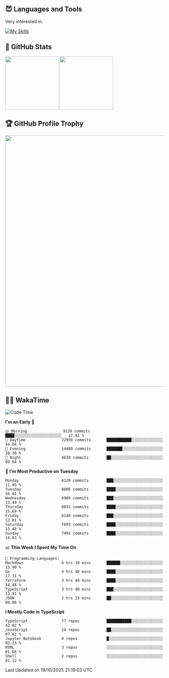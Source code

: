 <!-- # Hi there <img width="35" src="https://user-images.githubusercontent.com/50891407/148686885-0fefeb76-4cf6-473a-9e3e-889ce5513450.gif" /> I'm Yuta Ohira -->

<!-- ![alesion30](https://github.com/Alesion30/Alesion30/assets/50891407/5814fd76-9743-4cf8-89ff-b2be2fd49fb6) -->


<!--
[![Likes](https://badgen.org/img/zenn/alesion/likes?style=for-the-badge)](https://zenn.dev/alesion)
[![Followers](https://badgen.org/img/zenn/alesion/followers?style=for-the-badge)](https://zenn.dev/alesion)
[![Articles](https://badgen.org/img/zenn/alesion/articles?style=for-the-badge)](https://zenn.dev/alesion)
[![Books](https://badgen.org/img/zenn/alesion/books?style=for-the-badge)](https://zenn.dev/alesion?tab=books)
[![Scraps](https://badgen.org/img/zenn/alesion/scraps?style=for-the-badge)](https://zenn.dev/alesion?tab=scraps)

[![Contributions](https://badgen.org/img/qiita/alesion30/contributions?style=for-the-badge)](https://qiita.com/alesion30)
[![Followers](https://badgen.org/img/qiita/alesion30/followers?style=for-the-badge)](https://qiita.com/alesion30)
[![Articles](https://badgen.org/img/qiita/alesion30/articles?style=for-the-badge)](https://qiita.com/alesion30)
-->

<!-- <p align="left"> -->
  <!-- GitHub -->
<!--   <a href="https://github.com/alesion30/alesion30/">
    <img src="https://komarev.com/ghpvc/?username=alesion30" alt="alesion30" />
  </a>
  <a href="https://github.com/alesion30">
    <img height="20" src="https://img.shields.io/github/followers/alesion30?label=follow&logo=github&style=flat" />
  </a> -->
  <!-- Zenn -->
<!--   <a href="https://zenn.dev/alesion">
    <img src="https://zenn.badge.nikaera.com/s/alesion/likes?style=flat" alt="alesion likes" />
  </a>
  <a href="https://zenn.dev/alesion/articles">
    <img src="https://zenn.badge.nikaera.com/s/alesion/articles?style=flat" alt="alesion articles" />
  </a>
  <a href="https://zenn.dev/alesion/followers">
    <img src="https://zenn.badge.nikaera.com/s/alesion/followers?style=flat" alt="alesion followers" />
  </a>
  <a href="https://zenn.dev/alesion/books">
    <img src="https://zenn.badge.nikaera.com/s/alesion/books?style=flat" alt="alesion books" />
  </a>
  <a href="https://zenn.dev/alesion/scraps">
    <img src="https://zenn.badge.nikaera.com/s/alesion/scraps?style=flat" alt="alesion scraps" />
  </a> -->
  <!-- qiita -->
<!--   <a href="http://qiita.com/Alesion30">
    <img height="20" src="https://qiita-badge.apiapi.app/s/Alesion30/posts.svg" />
  </a>
    <img height="20" src="https://qiita-badge.apiapi.app/s/Alesion30/contributions.svg" />
  </a> -->
<!-- </p> -->

## 😈 Languages and Tools

Very interested in.

[![My Skills](https://skillicons.dev/icons?i=react,nextjs,typescript,flutter,firebase)](https://skillicons.dev)

<!-- I can handle a few others. -->

<!-- [![My Skills](https://skillicons.dev/icons?i=javascript,vue,nuxt,redux,electron,express,nodejs,deno,dart,python,flask,php,laravel,wordpress,go,rust,html,css,sass,tailwind,bootstrap,webpack,supabase,aws,dynamodb,mysql,figma,xd,vscode,latex)](https://skillicons.dev) -->

## 💎 GitHub Stats

<div>
  <img height="170" align="left" src="https://github-readme-stats.vercel.app/api?username=Alesion30&count_private=true&show_icons=true&title_color=81A1C1&text_color=ECEFF4&bg_color=2E3440&icon_color=D8DEE9&border_radius=10" />
  <img height="170" src="https://github-readme-stats.vercel.app/api/top-langs/?username=Alesion30&langs_count=8&layout=compact&title_color=81A1C1&text_color=ECEFF4&bg_color=2E3440&icon_color=D8DEE9&border_radius=10" />
</div>


## 🏆 GitHub Profile Trophy

<img width="800" src="https://github-profile-trophy.vercel.app/?username=Alesion30&theme=nord&no-frame=true"/>


## 🧑‍💻 WakaTime

<!--START_SECTION:waka-->
![Code Time](http://img.shields.io/badge/Code%20Time-5%2C111%20hrs%2059%20mins-blue)

**I'm an Early 🐤** 

```text
🌞 Morning                9120 commits        ████░░░░░░░░░░░░░░░░░░░░░   17.81 % 
🌆 Daytime                22959 commits       ███████████░░░░░░░░░░░░░░   44.84 % 
🌃 Evening                14489 commits       ███████░░░░░░░░░░░░░░░░░░   28.30 % 
🌙 Night                  4630 commits        ██░░░░░░░░░░░░░░░░░░░░░░░   09.04 % 
```
📅 **I'm Most Productive on Tuesday** 

```text
Monday                   6120 commits        ███░░░░░░░░░░░░░░░░░░░░░░   11.95 % 
Tuesday                  8606 commits        ████░░░░░░░░░░░░░░░░░░░░░   16.81 % 
Wednesday                6909 commits        ███░░░░░░░░░░░░░░░░░░░░░░   13.49 % 
Thursday                 8031 commits        ████░░░░░░░░░░░░░░░░░░░░░   15.69 % 
Friday                   6148 commits        ███░░░░░░░░░░░░░░░░░░░░░░   12.01 % 
Saturday                 7893 commits        ████░░░░░░░░░░░░░░░░░░░░░   15.42 % 
Sunday                   7491 commits        ████░░░░░░░░░░░░░░░░░░░░░   14.63 % 
```


📊 **This Week I Spent My Time On** 

```text
💬 Programming Languages: 
Markdown                 6 hrs 18 mins       ██████░░░░░░░░░░░░░░░░░░░   23.90 % 
Go                       4 hrs 40 mins       ████░░░░░░░░░░░░░░░░░░░░░   17.71 % 
Terraform                3 hrs 49 mins       ████░░░░░░░░░░░░░░░░░░░░░   14.48 % 
TypeScript               3 hrs 40 mins       ███░░░░░░░░░░░░░░░░░░░░░░   13.91 % 
JSON                     2 hrs 23 mins       ██░░░░░░░░░░░░░░░░░░░░░░░   09.06 % 
```

**I Mostly Code in TypeScript** 

```text
TypeScript               77 repos            ███████████░░░░░░░░░░░░░░   43.02 % 
JavaScript               14 repos            ██░░░░░░░░░░░░░░░░░░░░░░░   07.82 % 
Jupyter Notebook         4 repos             █░░░░░░░░░░░░░░░░░░░░░░░░   02.23 % 
HTML                     3 repos             ░░░░░░░░░░░░░░░░░░░░░░░░░   01.68 % 
Shell                    2 repos             ░░░░░░░░░░░░░░░░░░░░░░░░░   01.12 % 
```




 Last Updated on 19/10/2025 21:19:03 UTC
<!--END_SECTION:waka-->
